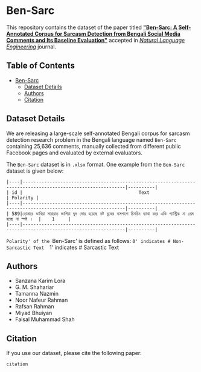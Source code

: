 # Ben-Sarc

This repository contains the dataset of the paper titled [**"Ben-Sarc: A Self-Annotated Corpus for Sarcasm Detection from Bengali Social Media Comments and Its Baseline Evaluation"**](https://engrxiv.org/index.php/engrxiv/preprint/view/2102) accepted in [*Natural Language Engineering*](https://www.cambridge.org/core/journals/natural-language-engineering) journal.

## Table of Contents

- [Ben-Sarc](#ben-sarc)
  - [Dataset Details](#dataset-details)
  - [Authors](#authors)
  - [Citation](#citation)

## Dataset Details

We are releasing a large-scale self-annotated Bengali corpus for sarcasm detection research problem in the Bengali language named `Ben-Sarc` containing 25,636 comments, manually collected from different public Facebook pages and evaluated by external evaluators. 

The `Ben-Sarc` dataset is in `.xlsx` format. One example from the `Ben-Sarc` dataset is given below:
```
|----|------------------------------------------------------------------------------------------------------------|----------|
| id |                                           Text                                                             | Polarity |
|----|------------------------------------------------------------------------------------------------------------|----------|
| 589|তোমারে ভাবিয়া সারারাত জাগিয়া ঘুম মোর হয়েছে নষ্ট বুকের বামপাশে চিনচিন ব্যাথা করে একি গ্যাস্ট্রিক না প্রেম হচ্ছে না স্পষ্ট ।  |    1     |
|----|------------------------------------------------------------------------------------------------------------|----------|
```
`Polarity' of the `Ben-Sarc' is defined as follows:
            `0' indicates # Non-Sarcastic Text 
            `1' indicates # Sarcastic Text

## Authors
- Sanzana Karim Lora
- G. M. Shahariar
- Tamanna Nazmin
- Noor Nafeur Rahman
- Rafsan Rahman
- Miyad Bhuiyan
- Faisal Muhammad Shah

## Citation
If you use our dataset, please cite the following paper:
```
citation
```
